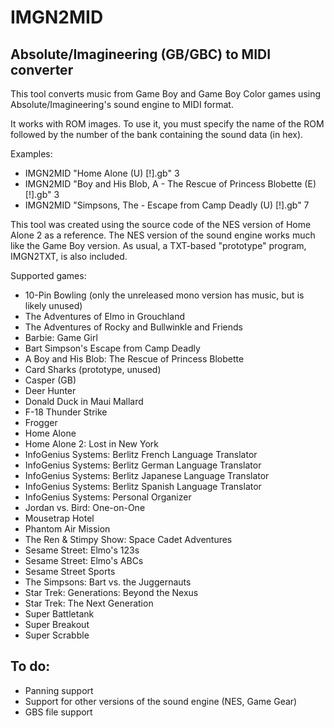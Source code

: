 # IMGN2MID
## Absolute/Imagineering (GB/GBC) to MIDI converter

This tool converts music from Game Boy and Game Boy Color games using Absolute/Imagineering's sound engine to MIDI format.

It works with ROM images. To use it, you must specify the name of the ROM followed by the number of the bank containing the sound data (in hex).

Examples:
* IMGN2MID "Home Alone (U) [!].gb" 3
* IMGN2MID "Boy and His Blob, A - The Rescue of Princess Blobette (E) [!].gb" 3
* IMGN2MID "Simpsons, The - Escape from Camp Deadly (U) [!].gb" 7

This tool was created using the source code of the NES version of Home Alone 2 as a reference. The NES version of the sound engine works much like the Game Boy version.
As usual, a TXT-based "prototype" program, IMGN2TXT, is also included.

Supported games:
* 10-Pin Bowling (only the unreleased mono version has music, but is likely unused)
* The Adventures of Elmo in Grouchland
* The Adventures of Rocky and Bullwinkle and Friends
* Barbie: Game Girl
* Bart Simpson's Escape from Camp Deadly
* A Boy and His Blob: The Rescue of Princess Blobette
* Card Sharks (prototype, unused)
* Casper (GB)
* Deer Hunter
* Donald Duck in Maui Mallard
* F-18 Thunder Strike
* Frogger
* Home Alone
* Home Alone 2: Lost in New York
* InfoGenius Systems: Berlitz French Language Translator
* InfoGenius Systems: Berlitz German Language Translator
* InfoGenius Systems: Berlitz Japanese Language Translator
* InfoGenius Systems: Berlitz Spanish Language Translator
* InfoGenius Systems: Personal Organizer
* Jordan vs. Bird: One-on-One
* Mousetrap Hotel
* Phantom Air Mission
* The Ren & Stimpy Show: Space Cadet Adventures
* Sesame Street: Elmo's 123s
* Sesame Street: Elmo's ABCs
* Sesame Street Sports
* The Simpsons: Bart vs. the Juggernauts
* Star Trek: Generations: Beyond the Nexus
* Star Trek: The Next Generation
* Super Battletank
* Super Breakout
* Super Scrabble

## To do:
  * Panning support
  * Support for other versions of the sound engine (NES, Game Gear)
  * GBS file support
